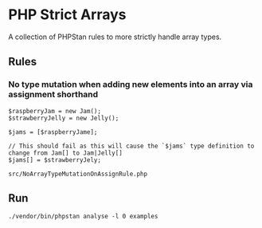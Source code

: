 # PHP Strict Arrays 

A collection of PHPStan rules to more strictly handle array types. 

## Rules

### No type mutation when adding new elements into an array via assignment shorthand

```
$raspberryJam = new Jam();
$strawberryJelly = new Jelly();

$jams = [$raspberryJame];

// This should fail as this will cause the `$jams` type definition to change from Jam[] to Jam|Jelly[] 
$jams[] = $strawberryJely;
```

`src/NoArrayTypeMutationOnAssignRule.php`

## Run

```
./vendor/bin/phpstan analyse -l 0 examples
```
